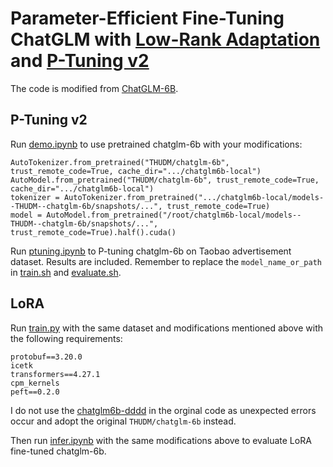# Parameter-Efficient Fine-Tuning ChatGLM with [Low-Rank Adaptation](https://arxiv.org/pdf/2106.09685) and [P-Tuning v2](https://aclanthology.org/2022.acl-short.8.pdf)

The code is modified from [ChatGLM-6B](https://github.com/THUDM/ChatGLM-6B/tree/main).

## P-Tuning v2

Run [demo.ipynb](https://github.com/WillongWang/Awesome-LLM-NLP-projects-updating-/blob/main/PEFT%20ChatGLM%20with%20LoRA%20%26%20P-tuning%20v2/ChatGLM/Taobao_AdvertiseGen/demo.ipynb) to use pretrained chatglm-6b with your modifications:  
```
AutoTokenizer.from_pretrained("THUDM/chatglm-6b", trust_remote_code=True, cache_dir=".../chatglm6b-local")
AutoModel.from_pretrained("THUDM/chatglm-6b", trust_remote_code=True, cache_dir=".../chatglm6b-local")
tokenizer = AutoTokenizer.from_pretrained(".../chatglm6b-local/models--THUDM--chatglm-6b/snapshots/...", trust_remote_code=True)
model = AutoModel.from_pretrained("/root/chatglm6b-local/models--THUDM--chatglm-6b/snapshots/...", trust_remote_code=True).half().cuda()
```

Run [ptuning.ipynb](https://github.com/WillongWang/Awesome-LLM-NLP-projects-updating-/blob/main/PEFT%20ChatGLM%20with%20LoRA%20%26%20P-tuning%20v2/ChatGLM/Taobao_AdvertiseGen/ptuning.ipynb) to P-tuning chatglm-6b on Taobao advertisement dataset. Results are included. Remember to replace the `model_name_or_path` in [train.sh](https://github.com/WillongWang/Awesome-LLM-NLP-projects-updating-/blob/main/PEFT%20ChatGLM%20with%20LoRA%20%26%20P-tuning%20v2/ChatGLM/ChatGLM-6B/ptuning/train.sh) and [evaluate.sh](https://github.com/WillongWang/Awesome-LLM-NLP-projects-updating-/blob/main/PEFT%20ChatGLM%20with%20LoRA%20%26%20P-tuning%20v2/ChatGLM/ChatGLM-6B/ptuning/evaluate.sh).

## LoRA

Run [train.py](https://github.com/WillongWang/Awesome-LLM-NLP-projects-updating-/blob/main/PEFT%20ChatGLM%20with%20LoRA%20%26%20P-tuning%20v2/zero_nlp/simple_thu_chatglm6b/train.py) with the same dataset and modifications mentioned above with the following requirements:  
```
protobuf==3.20.0
icetk
transformers==4.27.1
cpm_kernels
peft==0.2.0
```  
I do not use the [chatglm6b-dddd](https://huggingface.co/yuanzhoulvpi/chatglm6b-dddd) in the orginal code as unexpected errors occur and adopt the original `THUDM/chatglm-6b` instead.  

Then run [infer.ipynb](https://github.com/WillongWang/Awesome-LLM-NLP-projects-updating-/blob/main/PEFT%20ChatGLM%20with%20LoRA%20%26%20P-tuning%20v2/zero_nlp/simple_thu_chatglm6b/infer.ipynb) with the same modifications above to evaluate LoRA fine-tuned chatglm-6b.
